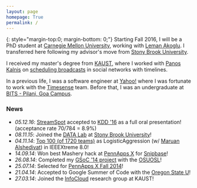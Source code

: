 ```yaml
---
layout: page
homepage: True
permalink: /
---
```


{: style="margin-top:0; margin-bottom: 0;"}
Starting Fall 2016, I will be a PhD student at [Carnegie Mellon University][12],
working with [Leman Akoglu][10]. I transferred here following my advisor's move
from [Stony Brook University][9].

I received my master's degree from [KAUST][2], where I worked with
[Panos Kalnis][3] on [scheduling broadcasts][11] in social networks with timelines.

In a previous life, I was a software engineer at [Yahoo!][6] where I was fortunate to
work with the [Timesense](/yahoo/) team. Before that, I was an undergraduate at
[BITS - Pilani, Goa Campus][4].

### News

   * *05.12.16*: [StreamSpot](http://bit.ly/streamspot) accepted to [KDD '16](http://www.kdd.org/kdd2016/) as a full oral presentation! (acceptance rate 70/784 = 8.9%)
   * *08.11.15*: Joined the [DATA Lab](http://www3.cs.stonybrook.edu/~datalab/) at [Stony Brook University][9]!
   * *04.11.14*: [Top 100 (of 1720 teams)](http://www.ieee.org/membership_services/membership/students/competitions/xtreme/xtreme8ranking_overall.pdf) as LogisticAggression (w/ [Maruan Alshedivat](http://maruan.alshedivat.com)) in IEEEXtreme 8.0!
   * *14.09.14*: Won best Mashery hack at
   [PennApps X](http://2014f.pennapps.com/) for
   [Snipbase](http://challengepost.com/software/snipbase)!
   * *26.08.14*: Completed my [GSoC '14 project][7] with the [OSUOSL][6]!
   * *25.07.14*: Selected for
   [PennApps X Fall 2014](http://2014f.pennapps.com/)!
   * *21.04.14*: Accepted to Google Summer of Code with the [Oregon State U][6]!
   * *27.03.14*: Joined the [InfoCloud][1] research group at KAUST!

[1]: http://cloud.kaust.edu.sa/
[2]: http://www.kaust.edu.sa/
[3]: http://www.panoskalnis.com/
[4]: http://www.bits-pilani.ac.in/goa/
[5]: https://www.lri.fr/~xlzhang/
[6]: http://www.yahoo.com/
[7]: https://www.google-melange.com/gsoc/project/details/google/gsoc2014/emaadmanzoor/5693417237512192
[8]: http://www3.cs.stonybrook.edu/~leman/index.html
[9]: http://www.stonybrook.edu/
[10]: http://www3.cs.stonybrook.edu/~leman/
[11]: http://repository.kaust.edu.sa/kaust/handle/10754/552703
[12]: http://www.cmu.edu/
